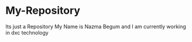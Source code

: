 # My-Repository
Its just a Repository
My Name is Nazma Begum and I am currently working in dxc technology
